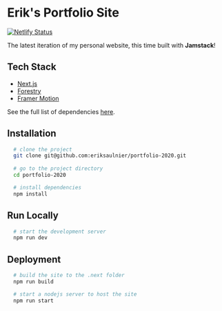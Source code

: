 # Erik's Portfolio Site
[![Netlify Status](https://api.netlify.com/api/v1/badges/ff472cc5-d22f-48c2-ab4a-6ed815fbc269/deploy-status)](https://app.netlify.com/sites/erik-portfolio/deploys)

The latest iteration of my personal website, this time built with **Jamstack**!

## Tech Stack

- [Next.js](https://nextjs.org/)
- [Forestry](https://forestry.io/)
- [Framer Motion](https://www.framer.com/motion/)

See the full list of dependencies [here](package.json).

## Installation 

```bash 
  # clone the project
  git clone git@github.com:eriksaulnier/portfolio-2020.git
  
  # go to the project directory
  cd portfolio-2020

  # install dependencies
  npm install
```

## Run Locally

```bash 
  # start the development server
  npm run dev
```

## Deployment

```bash
  # build the site to the .next folder
  npm run build

  # start a nodejs server to host the site
  npm run start
```
